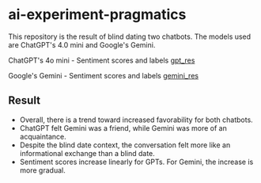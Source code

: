 # ai-experiment-pragmatics
This repository is the result of blind dating two chatbots. The models used are ChatGPT's 4.0 mini and Google's Gemini.

ChatGPT's 4o mini - Sentiment scores and labels
[gpt_res](res_gpt.png)

Google's Gemini - Sentiment scores and labels
[gemini_res](res_gemini.png)

## Result
- Overall, there is a trend toward increased favorability for both chatbots.
- ChatGPT felt Gemini was a friend, while Gemini was more of an acquaintance.
- Despite the blind date context, the conversation felt more like an informational exchange than a blind date.
- Sentiment scores increase linearly for GPTs. For Gemini, the increase is more gradual.

